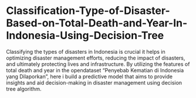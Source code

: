 # Classification-Type-of-Disaster-Based-on-Total-Death-and-Year-In-Indonesia-Using-Decision-Tree
Classifying the types of disasters in Indonesia is crucial it helps in optimizing disaster management efforts, reducing the impact of disasters,
and ultimately protecting lives and infrastructure. By utilizing the features of total death and year in the opendataset “Penyebab Kematian di Indonesia yang Dilaporkan”, 
here i build a predictive model that aims to provide insights and aid decision-making in disaster management using decision tree algorithm.

